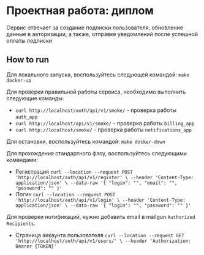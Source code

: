 # Проектная работа: диплом

Сервис отвечает за создание подписки пользователя, обновление данные в авторизации, а также, отправке уведомлений после успешной оплаты подписки

## How to run

Для локального запуска, воспользуйтесь следующей командой:
`make docker-up`

Для проверки правильной работы сервиса, необходимо выполнить следующие команды:

- `curl http://localhost/auth/api/v1/smoke/` - проверка работы `auth_app`
- `curl http://localhost/api/v1/smoke/` - проверка работы `billing_app`
- `curl http://localhost/smoke/` - проверка работы `notifications_app`

Для остановки, воспользуйтесь командой:
`make docker-down`

Для прохождения стандартного флоу, воспользуйтесь следующими командами:
- Регистрация `curl --location --request POST 'http://localhost/auth/api/v1/register' \
--header 'Content-Type: application/json' \
--data-raw '{
    "login": "",
    "email": "",
    "password": ""
}'`
- Логин `curl --location --request POST 'http://localhost/auth/api/v1/login' \
--header 'Content-Type: application/json' \
--data-raw '{
    "login": "",
    "password": ""
}'`

Для проверки нотификаций, нужно добавить email в mailgun `Authorized Recipients`.

- Страница аккаунта пользователя `curl --location --request GET 'http://localhost/auth/api/v1/users/' \
--header 'Authorization: Bearer {TOKEN}'`
